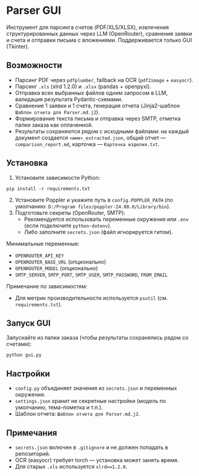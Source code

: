# Parser GUI

Инструмент для парсинга счетов (PDF/XLS/XLSX), извлечения структурированных данных через LLM (OpenRouter), сравнения заявки и счета и отправки письма с вложениями. Поддерживается только GUI (Tkinter).

## Возможности
- Парсинг PDF через `pdfplumber`, fallback на OCR (`pdf2image` + `easyocr`).
- Парсинг `.xls` (xlrd 1.2.0) и `.xlsx` (pandas + openpyxl).
- Отправка всех выбранных файлов одним запросом в LLM, валидация результата Pydantic-схемами.
- Сравнение 1 заявки и 1 счета, генерация отчета (Jinja2-шаблон `Шаблон отчета для Parser.md.j2`).
- Формирование текста письма и отправка через SMTP, отметка папки заказа как оплаченной.
- Результаты сохраняются рядом с исходными файлами: на каждый документ создается `<имя>_extracted.json`, общий отчет — `comparison_report.md`, карточка — `Карточка изделия.txt`.

## Установка
1. Установите зависимости Python:
```
pip install -r requirements.txt
```
2. Установите Poppler и укажите путь в `config.POPPLER_PATH` (по умолчанию: `D:/Program files/poppler-24.08.0/Library/bin`).
3. Подготовьте секреты (OpenRouter, SMTP):
   - Рекомендуется использовать переменные окружения или `.env` (если подключите `python-dotenv`).
   - Либо заполните `secrets.json` (файл игнорируется гитом).

Минимальные переменные:
- `OPENROUTER_API_KEY`
- `OPENROUTER_BASE_URL` (опционально)
- `OPENROUTER_MODEL` (опционально)
- `SMTP_SERVER`, `SMTP_PORT`, `SMTP_USER`, `SMTP_PASSWORD`, `FROM_EMAIL`

Примечание по зависимостям:
- Для метрик производительности используется `psutil` (см. `requirements.txt`).

## Запуск GUI
Запускайте из папки заказа (чтобы результаты сохранялись рядом со счетами):
```
python gui.py
```

## Настройки
- `config.py` объединяет значения из `secrets.json` и переменных окружения.
- `settings.json` хранит не секретные настройки (модель по умолчанию, тема-пометка и т.п.).
- Шаблон отчета: `Шаблон отчета для Parser.md.j2`.

## Примечания
- `secrets.json` включен в `.gitignore` и не должен попадать в репозиторий.
- OCR (easyocr) требует torch — установка может занять время.
- Для старых `.xls` используется `xlrd==1.2.0`.
